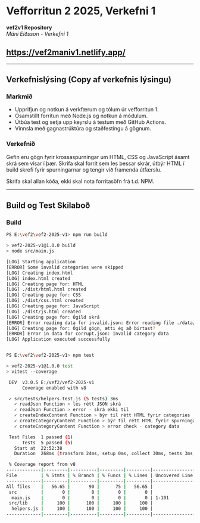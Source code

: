 # Vefforritun 2 2025, Verkefni 1

**vef2v1 Repository**  
*Máni Eiðsson - Verkefni 1*

## **https://vef2maniv1.netlify.app/**

---

## Verkefnislýsing (Copy af verkefnis lýsingu)

### Markmið

- Upprifjun og notkun á verkfærum og tólum úr vefforritun 1.
- Ósamstillt forritun með Node.js og notkun á módúlum.
- Útbúa test og setja upp keyrslu á testum með GitHub Actions.
- Vinnsla með gagnastrúktúra og staðfestingu á gögnum.

### Verkefnið

Gefin eru gögn fyrir krossaspurningar um HTML, CSS og JavaScript ásamt skrá sem vísar í þær. Skrifa skal forrit sem les þessar skrár, útbýr HTML í build skrefi fyrir spurningarnar og tengir við framenda útfærslu.

Skrifa skal allan kóða, ekki skal nota forritasöfn frá t.d. NPM.

---

## Build og Test Skilaboð

### Build

```bash
PS E:\vef2\vef2-2025-v1> npm run build

> vef2-2025-v1@1.0.0 build
> node src/main.js

[LOG] Starting application
[ERROR] Some invalid categories were skipped
[LOG] Creating index.html
[LOG] index.html created
[LOG] Creating page for: HTML
[LOG] ./dist/html.html created
[LOG] Creating page for: CSS
[LOG] ./dist/css.html created
[LOG] Creating page for: JavaScript
[LOG] ./dist/js.html created
[LOG] Creating page for: Ógild skrá
[ERROR] Error reading data for invalid.json: Error reading file ./data/invalid.json: ENOENT: no such file or directory, open 'E:\vef2\vef2-2025-v1\data\invalid.json'
[LOG] Creating page for: Ógild gögn, ætti ég að birtast?
[ERROR] Error in data for corrupt.json: Invalid category data
[LOG] Application executed successfully


PS E:\vef2\vef2-2025-v1> npm test

> vef2-2025-v1@1.0.0 test
> vitest --coverage

 DEV  v3.0.5 E:/vef2/vef2-2025-v1
      Coverage enabled with v8

 ✓ src/tests/helpers.test.js (5 tests) 3ms
   ✓ readJson Function > les rétt JSON skrá
   ✓ readJson Function > error - skrá ekki til
   ✓ createIndexContent Function > býr til rétt HTML fyrir categories
   ✓ createCategoryContent Function > býr til rétt HTML fyrir spurningar
   ✓ createCategoryContent Function > error check - category data

 Test Files  1 passed (1)
      Tests  5 passed (5)
   Start at  22:52:38
   Duration  268ms (transform 24ms, setup 0ms, collect 30ms, tests 3ms, environment 0ms, prepare 65ms)

 % Coverage report from v8
-------------|---------|----------|---------|---------|-------------------
File         | % Stmts | % Branch | % Funcs | % Lines | Uncovered Line #s
-------------|---------|----------|---------|---------|-------------------
All files    |   56.65 |       90 |      75 |   56.65 |                  
 src         |       0 |        0 |       0 |       0 |                  
  main.js    |       0 |        0 |       0 |       0 | 1-101            
 src/lib     |     100 |      100 |     100 |     100 |                  
  helpers.js |     100 |      100 |     100 |     100 |                  
-------------|---------|----------|---------|---------|-------------------
